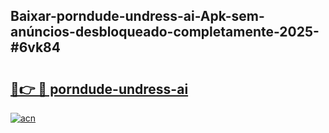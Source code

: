 ## Baixar-porndude-undress-ai-Apk-sem-anúncios-desbloqueado-completamente-2025-#6vk84

# <h2><a href="https://ainizakaria.my?title=porndude-undress-ai&ref=20M">🔗👉 🔴 porndude-undress-ai</a></h2>

[![acn](https://github.com/user-attachments/assets/0f9c940e-d8b0-45ae-aac7-cd30a18b3e1c)](https://ainizakaria.my?title=porndude-undress-ai&ref=20M)

